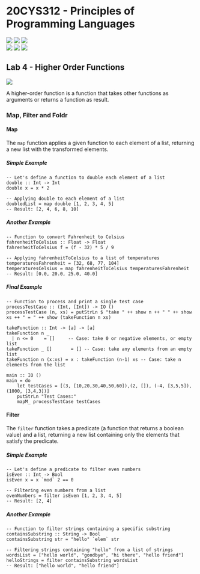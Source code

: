 # 20CYS312 - Principles of Programming Languages
![](https://img.shields.io/badge/Batch-21CYS-lightgreen) ![](https://img.shields.io/badge/UG-blue) ![](https://img.shields.io/badge/Subject-PPL-blue) <br/>
![](https://img.shields.io/badge/Lecture-2-orange) ![](https://img.shields.io/badge/Practical-3-orange) ![](https://img.shields.io/badge/Credits-3-orange)

## Lab 4 - Higher Order Functions 
![](https://img.shields.io/badge/-27th_Feb-orange)

A higher-order function is a function that takes other functions as arguments or returns a function as result.

### Map, Filter and Foldr

#### Map
 The `map` function applies a given function to each element of a list, returning a new list with the transformed elements.
 
##### Simple Example
```
-- Let's define a function to double each element of a list
double :: Int -> Int
double x = x * 2

-- Applying double to each element of a list
doubledList = map double [1, 2, 3, 4, 5]
-- Result: [2, 4, 6, 8, 10]
```

##### Another Example
```
-- Function to convert Fahrenheit to Celsius
fahrenheitToCelsius :: Float -> Float
fahrenheitToCelsius f = (f - 32) * 5 / 9

-- Applying fahrenheitToCelsius to a list of temperatures
temperaturesFahrenheit = [32, 68, 77, 104]
temperaturesCelsius = map fahrenheitToCelsius temperaturesFahrenheit
-- Result: [0.0, 20.0, 25.0, 40.0]
```

##### Final Example
```
-- Function to process and print a single test case
processTestCase :: (Int, [Int]) -> IO ()
processTestCase (n, xs) = putStrLn $ "take " ++ show n ++ " " ++ show xs ++ " = " ++ show (takeFunction n xs)

takeFunction :: Int -> [a] -> [a]
takeFunction n _
  | n <= 0    = []     -- Case: take 0 or negative elements, or empty list
takeFunction _ []       = [] -- Case: take any elements from an empty list
takeFunction n (x:xs) = x : takeFunction (n-1) xs -- Case: take n elements from the list

main :: IO ()
main = do
    let testCases = [(3, [10,20,30,40,50,60]),(2, []), (-4, [3,5,5]), (1000, [3,4,3])]
    putStrLn "Test Cases:"
    mapM_ processTestCase testCases
```

#### Filter
The `filter` function takes a predicate (a function that returns a boolean value) and a list, returning a new list containing only the elements that satisfy the predicate.

##### Simple Example
```
-- Let's define a predicate to filter even numbers
isEven :: Int -> Bool
isEven x = x `mod` 2 == 0

-- Filtering even numbers from a list
evenNumbers = filter isEven [1, 2, 3, 4, 5]
-- Result: [2, 4]
```

##### Another Example
```
-- Function to filter strings containing a specific substring
containsSubstring :: String -> Bool
containsSubstring str = "hello" `elem` str

-- Filtering strings containing "hello" from a list of strings
wordsList = ["hello world", "goodbye", "hi there", "hello friend"]
helloStrings = filter containsSubstring wordsList
-- Result: ["hello world", "hello friend"]
```

